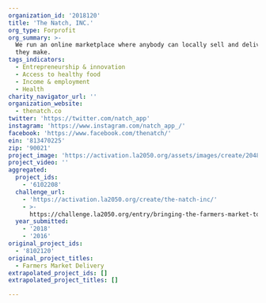 ```yaml
---
organization_id: '2018120'
title: 'The Natch, INC.'
org_type: Forprofit
org_summary: >-
  We run an online marketplace where anybody can locally sell and deliver food
  they make.
tags_indicators:
  - Entrepreneurship & innovation
  - Access to healthy food
  - Income & employment
  - Health
charity_navigator_url: ''
organization_website:
  - thenatch.co
twitter: 'https://twitter.com/natch_app'
instagram: 'https://www.instagram.com/natch_app_/'
facebook: 'https://www.facebook.com/thenatch/'
ein: '813470225'
zip: '90021'
project_image: 'https://activation.la2050.org/assets/images/create/2048-wide/the-natch-inc.jpg'
project_video: ''
aggregated:
  project_ids:
    - '6102208'
  challenge_url:
    - 'https://activation.la2050.org/create/the-natch-inc/'
    - >-
      https://challenge.la2050.org/entry/bringing-the-farmers-market-to-peoples-door
  year_submitted:
    - '2018'
    - '2016'
original_project_ids:
  - '8102120'
original_project_titles:
  - Farmers Market Delivery
extrapolated_project_ids: []
extrapolated_project_titles: []

---
```


